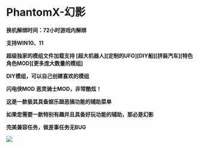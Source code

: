 # PhantomX-幻影

**换机解绑时间：72小时游戏内解绑**

**支持WIN10、11**

**超级独家的模组文件加载支持 \[超大机器人]\[定制的UFO]\[DIY船]\[拼装汽车]\[特色角色MOD]\[更多庞大数量的模组]**

**DIY模组，可以自己创建喜欢的模组**

**闪电侠MOD 恶灵骑士MOD，非常酷炫！**

**这是一款极其具备娱乐跟恶搞功能的辅助菜单**

**如果您需要一款特别有趣并且具备好玩功能的辅助，那必是幻影**

**完美兼容任务，做差事任务无BUG**

![](../../.gitbook/assets/幻影.jpg)
